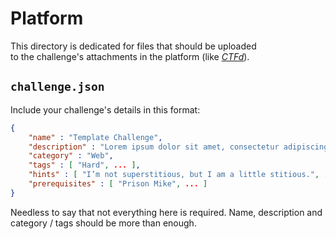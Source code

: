 # Platform
This directory is dedicated for files that should be uploaded  
to the challenge's attachments in the platform (like [*CTFd*](https://ctfd.io/)).

## `challenge.json`
Include your challenge's details in this format:
```json
{
    "name" : "Template Challenge",
    "description" : "Lorem ipsum dolor sit amet, consectetur adipiscing elit.",
    "category" : "Web",
    "tags" : [ "Hard", ... ],
    "hints" : [ "I’m not superstitious, but I am a little stitious.", ... ],
    "prerequisites" : [ "Prison Mike", ... ]
}
```
Needless to say that not everything here is required. Name, description and category / tags should be more than enough.